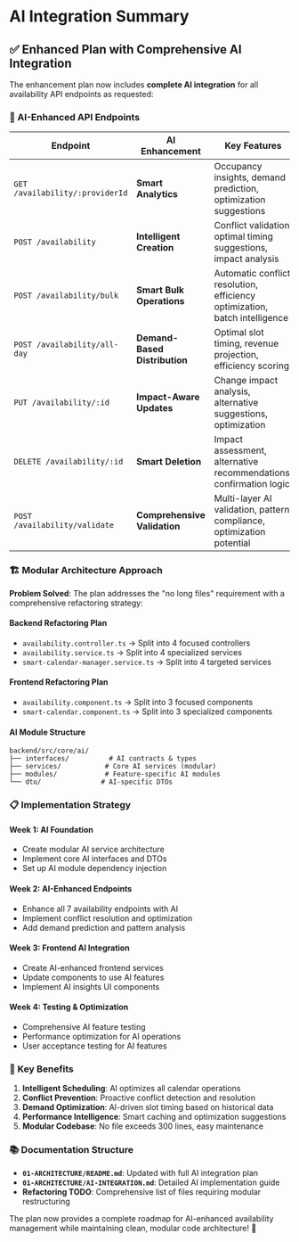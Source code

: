 # AI Integration Summary

## ✅ Enhanced Plan with Comprehensive AI Integration

The enhancement plan now includes **complete AI integration** for all availability API endpoints as requested:

### 🤖 AI-Enhanced API Endpoints

| Endpoint | AI Enhancement | Key Features |
|----------|----------------|--------------|
| `GET /availability/:providerId` | **Smart Analytics** | Occupancy insights, demand prediction, optimization suggestions |
| `POST /availability` | **Intelligent Creation** | Conflict validation, optimal timing suggestions, impact analysis |
| `POST /availability/bulk` | **Smart Bulk Operations** | Automatic conflict resolution, efficiency optimization, batch intelligence |
| `POST /availability/all-day` | **Demand-Based Distribution** | Optimal slot timing, revenue projection, efficiency scoring |
| `PUT /availability/:id` | **Impact-Aware Updates** | Change impact analysis, alternative suggestions, optimization |
| `DELETE /availability/:id` | **Smart Deletion** | Impact assessment, alternative recommendations, confirmation logic |
| `POST /availability/validate` | **Comprehensive Validation** | Multi-layer AI validation, pattern compliance, optimization potential |

### 🏗️ Modular Architecture Approach

**Problem Solved**: The plan addresses the "no long files" requirement with a comprehensive refactoring strategy:

#### Backend Refactoring Plan
- `availability.controller.ts` → Split into 4 focused controllers
- `availability.service.ts` → Split into 4 specialized services  
- `smart-calendar-manager.service.ts` → Split into 4 targeted services

#### Frontend Refactoring Plan
- `availability.component.ts` → Split into 3 focused components
- `smart-calendar.component.ts` → Split into 3 specialized components

#### AI Module Structure
```
backend/src/core/ai/
├── interfaces/          # AI contracts & types
├── services/           # Core AI services (modular)
├── modules/            # Feature-specific AI modules
└── dto/               # AI-specific DTOs
```

### 📋 Implementation Strategy

#### Week 1: AI Foundation
- Create modular AI service architecture
- Implement core AI interfaces and DTOs
- Set up AI module dependency injection

#### Week 2: AI-Enhanced Endpoints
- Enhance all 7 availability endpoints with AI
- Implement conflict resolution and optimization
- Add demand prediction and pattern analysis

#### Week 3: Frontend AI Integration
- Create AI-enhanced frontend services
- Update components to use AI features
- Implement AI insights UI components

#### Week 4: Testing & Optimization
- Comprehensive AI feature testing
- Performance optimization for AI operations
- User acceptance testing for AI features

### 🎯 Key Benefits

1. **Intelligent Scheduling**: AI optimizes all calendar operations
2. **Conflict Prevention**: Proactive conflict detection and resolution
3. **Demand Optimization**: AI-driven slot timing based on historical data
4. **Performance Intelligence**: Smart caching and optimization suggestions
5. **Modular Codebase**: No file exceeds 300 lines, easy maintenance

### 📚 Documentation Structure

- **`01-ARCHITECTURE/README.md`**: Updated with full AI integration plan
- **`01-ARCHITECTURE/AI-INTEGRATION.md`**: Detailed AI implementation guide
- **Refactoring TODO**: Comprehensive list of files requiring modular restructuring

The plan now provides a complete roadmap for AI-enhanced availability management while maintaining clean, modular code architecture! 🚀
